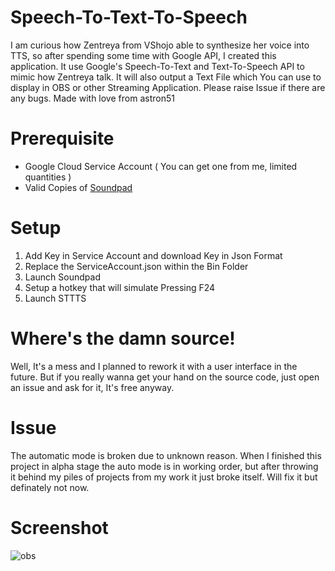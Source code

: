 # Speech-To-Text-To-Speech
I am curious how Zentreya from VShojo able to synthesize her voice into TTS, so after spending some time with Google API, I created this application. It use Google's Speech-To-Text and Text-To-Speech API to mimic how Zentreya talk. It will also output a Text File which You can use to display in OBS or other Streaming Application.
Please raise Issue if there are any bugs. Made with love from astron51

# Prerequisite
- Google Cloud Service Account ( You can get one from me, limited quantities )
- Valid Copies of [Soundpad](https://store.steampowered.com/app/629520/Soundpad/)

# Setup
1) Add Key in Service Account and download Key in Json Format
2) Replace the ServiceAccount.json within the Bin Folder
3) Launch Soundpad
4) Setup a hotkey that will simulate Pressing F24
5) Launch STTTS

# Where's the damn source!
Well, It's a mess and I planned to rework it with a user interface in the future. But if you really wanna get your hand on the source code, just open an issue and ask for it, It's free anyway.

# Issue
The automatic mode is broken due to unknown reason. When I finished this project in alpha stage the auto mode is in working order, but after throwing it behind my piles of projects from my work it just broke itself. Will fix it but definately not now.

# Screenshot
![obs](https://i.imgur.com/v01CKnF.png)
